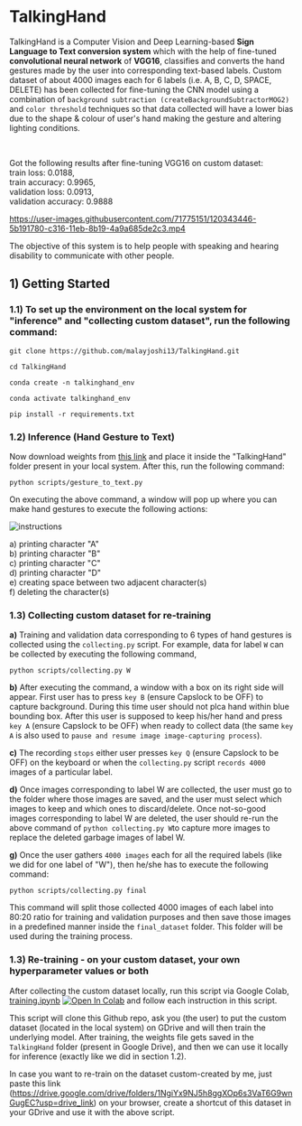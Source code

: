 # TalkingHand
TalkingHand is a Computer Vision and Deep Learning-based **Sign Language to Text conversion system** which with the help of fine-tuned **convolutional neural network** of **VGG16**, classifies and converts the hand gestures made by the user into corresponding text-based labels. Custom dataset of about 4000 images each for 6 labels (i.e. A, B, C, D, SPACE, DELETE) has been collected for fine-tuning the CNN model using a combination of ```background subtraction (createBackgroundSubtractorMOG2)``` and ```color threshold``` techniques so that data collected will have a lower bias due to the shape & colour of user's hand making the gesture and altering lighting conditions.

<br>

Got the following results after fine-tuning VGG16 on custom dataset: <br>
train loss: 0.0188, <br>
train accuracy: 0.9965, <br>
validation loss: 0.0913, <br> 
validation accuracy: 0.9888

https://user-images.githubusercontent.com/71775151/120343446-5b191780-c316-11eb-8b19-4a9a685de2c3.mp4

The objective of this system is to help people with speaking and hearing disability to communicate with other people.

## 1) Getting Started

### 1.1) To set up the environment on the local system for **"inference"** and **"collecting custom dataset"**, run the following command:

```
git clone https://github.com/malayjoshi13/TalkingHand.git

cd TalkingHand

conda create -n talkinghand_env

conda activate talkinghand_env

pip install -r requirements.txt
```

### 1.2) Inference (Hand Gesture to Text)

Now download weights from [this link](https://drive.google.com/file/d/19tynPMUW8Ee9geskABT6QXKPkfXm9OiI/view?usp=sharing) and place it inside the "TalkingHand" folder present in your local system. After this, run the following command:

```
python scripts/gesture_to_text.py
```

On executing the above command, a window will pop up where you can make hand gestures to execute the following actions: <br>
 
![instructions](https://github.com/malayjoshi13/TalkingHand/assets/71775151/3e1d6d1e-e552-488f-96ca-2672968e122b)

a) printing character "A" <br>
b) printing character "B" <br>
c) printing character "C" <br>
d) printing character "D" <br>
e) creating space between two adjacent character(s) <br>
f) deleting the character(s) <br>

### 1.3) Collecting custom dataset for re-training
**a)** Training and validation data corresponding to 6 types of hand gestures is collected using the ```collecting.py``` script. For example, data for label ```W``` can be collected by executing the following command,

```
python scripts/collecting.py W
``` 

**b)** After executing the command, a window with a box on its right side will appear. First user has to press ```key B``` (ensure Capslock to be OFF) to capture background. During this time user should not plca hand within blue bounding box. After this user is supposed to keep his/her hand and press ```key A``` (ensure Capslock to be OFF) when ready to collect data (the same ```key A``` is also used to ```pause and resume image image-capturing process```). 

**c)** The recording ```stops``` either user presses ```key Q``` (ensure Capslock to be OFF) on the keyboard or when the ```collecting.py``` script ```records 4000``` images of a particular label.

**d)** Once images corresponding to label W are collected, the user must go to the folder where those images are saved, and the user must select which images to keep and which ones to discard/delete. Once not-so-good images corresponding to label W are deleted, the user should re-run the above command of ```python collecting.py W```to capture more images to replace the deleted garbage images of label W. 

**g)** Once the user gathers ```4000 images``` each for all the required labels (like we did for one label of "W"), then he/she has to execute the following command:

```
python scripts/collecting.py final
```

This command will split those collected 4000 images of each label into 80:20 ratio for training and validation purposes and then save those images in a  predefined manner inside the ```final_dataset``` folder. This folder will be used during the training process.

### 1.3) Re-training - on your custom dataset, your own hyperparameter values or both

After collecting the custom dataset locally, run this script via Google Colab, [training.ipynb](https://github.com/malayjoshi13/TalkingHand/blob/main/scripts/training.ipynb) [![Open In Colab](https://colab.research.google.com/assets/colab-badge.svg)](https://colab.research.google.com/github/malayjoshi13/TalkingHand/blob/main/scripts/training.ipynb) and follow each instruction in this script. 

This script will clone this Github repo, ask you (the user) to put the custom dataset (located in the local system) on GDrive and will then train the underlying model. After training, the weights file gets saved in the ```TalkingHand``` folder (present in Google Drive), and then we can use it locally for inference (exactly like we did in section 1.2).

In case you want to re-train on the dataset custom-created by me, just paste this link (https://drive.google.com/drive/folders/1NgiYx9NJ5h8ggXOp6s3VaT6G9wnGugEC?usp=drive_link) on your browser, create a shortcut of this dataset in your GDrive and use it with the above script.
